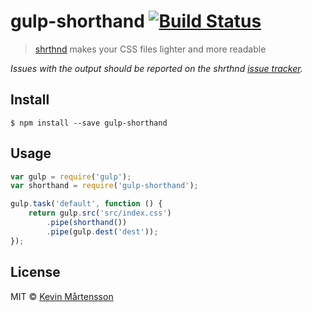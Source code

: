 # gulp-shorthand [![Build Status](https://travis-ci.org/kevva/gulp-shorthand.svg?branch=master)](https://travis-ci.org/kevva/gulp-shorthand)

> [shrthnd](https://github.com/frankmarineau/shrthnd.js) makes your CSS files lighter and more readable

*Issues with the output should be reported on the shrthnd [issue tracker](https://github.com/frankmarineau/shrthnd.js/issues).*


## Install

```
$ npm install --save gulp-shorthand
```


## Usage

```js
var gulp = require('gulp');
var shorthand = require('gulp-shorthand');

gulp.task('default', function () {
	return gulp.src('src/index.css')
		.pipe(shorthand())
		.pipe(gulp.dest('dest'));
});
```


## License

MIT © [Kevin Mårtensson](https://github.com/kevva)
